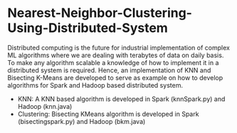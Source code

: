 # Nearest-Neighbor-Clustering-Using-Distributed-System
Distributed computing is the future for industrial implementation of complex ML algorithms where we are dealing with terabytes of data on daily basis.
To make any algorithm scalable a knowledge of how to implement it in a distributed system is required. Hence, an implementation of KNN and Bisecting K-Means are developed to serve as example on how to develop algorithms for Spark and Hadoop based distributed system.
* KNN: A KNN based algorithm is developed in Spark (knnSpark.py) and Hadoop (knn.java)
* Clustering: Bisecting KMeans algorithm is developed in Spark (bisectingspark.py) and Hadoop (bkm.java)

